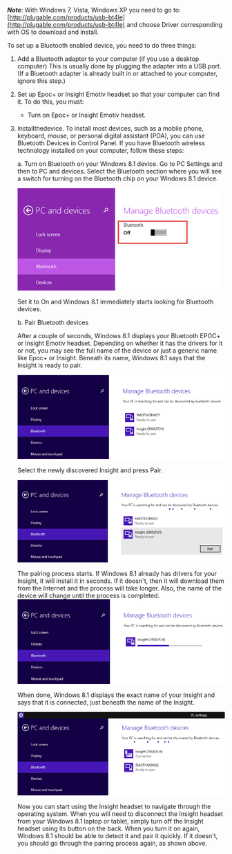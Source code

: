 ***Note***: With Windows 7, Vista, Windows XP you need to go to: [http://plugable.com/products/usb-bt4le](http://plugable.com/products/usb-bt4le) and choose Driver corresponding with OS to download and install.

To set up a Bluetooth enabled device, you need to do three things:


1. Add a Bluetooth adapter to your computer (if you use a desktop computer)
This is usually done by plugging the adapter into a USB port. (If a Bluetooth adapter is already built in or attached to your computer, ignore this step.)

2. Set up Epoc+ or Insight Emotiv headset so that your computer can find it. To do this, you must:
	- Turn on Epoc+ or Insight Emotiv headset.

3. Installthedevice. To install most devices, such as a mobile phone, keyboard, mouse, or personal digital assistant (PDA), you can use Bluetooth Devices in Control Panel. If you have Bluetooth wireless technology installed on your computer, follow these steps:

	a. Turn on Bluetooth on your Windows 8.1 device. Go to PC Settings and then to PC and devices. Select the Bluetooth section where you will see a switch for turning on the Bluetooth chip on your Windows 8.1 device.

	![](img1.png)

	Set it to On and Windows 8.1 immediately starts looking for Bluetooth devices.

	b. Pair Bluetooth devices

	After a couple of seconds, Windows 8.1 displays your Bluetooth EPOC+ or Insight Emotiv headset. Depending on whether it has the drivers for it or not, you may see the full name of the device or just a generic name like Epoc+ or Insight. Beneath its name, Windows 8.1 says that the Insight is ready to pair.

	![](img2.png)

	Select the newly discovered Insight and press Pair.

	![](img3.png)

	The pairing process starts. If Windows 8.1 already has drivers for your Insight, it will install it in seconds. If it doesn't, then it will download them from the Internet and the process will take longer. Also, the name of the device will change until the process is completed.
	![](img4.png)

	When done, Windows 8.1 displays the exact name of your Insight and says that it is connected, just beneath the name of the Insight.

	![](img5.png)

	Now you can start using the Insight headset to navigate through the operating system. When you will need to disconnect the Insight headset from your Windows 8.1 laptop or tablet, simply turn off the Insight headset using its button on the back. When you turn it on again, Windows 8.1 should be able to detect it and pair it quickly. If it doesn't, you should go through the pairing process again, as shown above.
